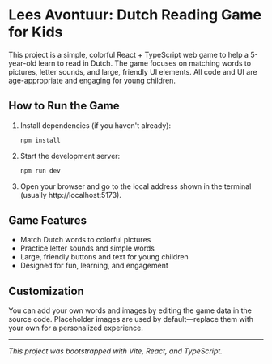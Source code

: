 # Lees Avontuur: Dutch Reading Game for Kids

This project is a simple, colorful React + TypeScript web game to help a 5-year-old learn to read in Dutch. The game focuses on matching words to pictures, letter sounds, and large, friendly UI elements. All code and UI are age-appropriate and engaging for young children.

## How to Run the Game

1. Install dependencies (if you haven't already):
   ```bash
   npm install
   ```
2. Start the development server:
   ```bash
   npm run dev
   ```
3. Open your browser and go to the local address shown in the terminal (usually http://localhost:5173).

## Game Features

- Match Dutch words to colorful pictures
- Practice letter sounds and simple words
- Large, friendly buttons and text for young children
- Designed for fun, learning, and engagement

## Customization

You can add your own words and images by editing the game data in the source code. Placeholder images are used by default—replace them with your own for a personalized experience.

---

_This project was bootstrapped with Vite, React, and TypeScript._
